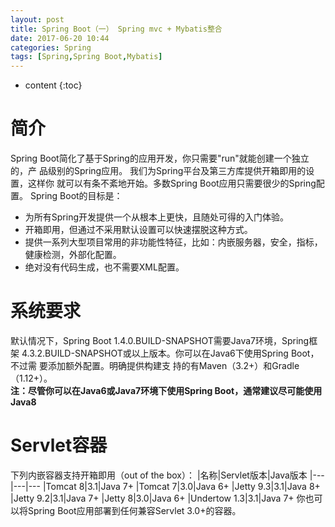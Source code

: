 ```yaml
---
layout: post
title: Spring Boot（一） Spring mvc + Mybatis整合
date: 2017-06-20 10:44
categories: Spring
tags: [Spring,Spring Boot,Mybatis]
---
```


* content
{:toc}

# 简介
Spring Boot简化了基于Spring的应用开发，你只需要"run"就能创建一个独立的，产 品级别的Spring应用。	我们为Spring平台及第三方库提供开箱即用的设置，这样你 就可以有条不紊地开始。多数Spring	Boot应用只需要很少的Spring配置。
Spring Boot的目标是：
- 为所有Spring开发提供一个从根本上更快，且随处可得的入门体验。 
- 开箱即用，但通过不采用默认设置可以快速摆脱这种方式。 
- 提供一系列大型项目常用的非功能性特征，比如：内嵌服务器，安全，指标， 健康检测，外部化配置。 
- 绝对没有代码生成，也不需要XML配置。

# 系统要求
默认情况下，Spring Boot 1.4.0.BUILD-SNAPSHOT需要Java7环境，Spring框架 4.3.2.BUILD-SNAPSHOT或以上版本。你可以在Java6下使用Spring Boot，不过需 要添加额外配置。明确提供构建支 持的有Maven（3.2+）和Gradle（1.12+）。  
**注：尽管你可以在Java6或Java7环境下使用Spring Boot，通常建议尽可能使用 Java8**

# Servlet容器
下列内嵌容器支持开箱即用（out of the	box）：
|名称|Servlet版本|Java版本
|---|---|---
|Tomcat	8|3.1|Java 7+
|Tomcat	7|3.0|Java 6+
|Jetty	9.3|3.1|Java 8+
|Jetty	9.2|3.1|Java 7+
|Jetty	8|3.0|Java 6+
|Undertow 1.3|3.1|Java 7+
你也可以将Spring	Boot应用部署到任何兼容Servlet 3.0+的容器。